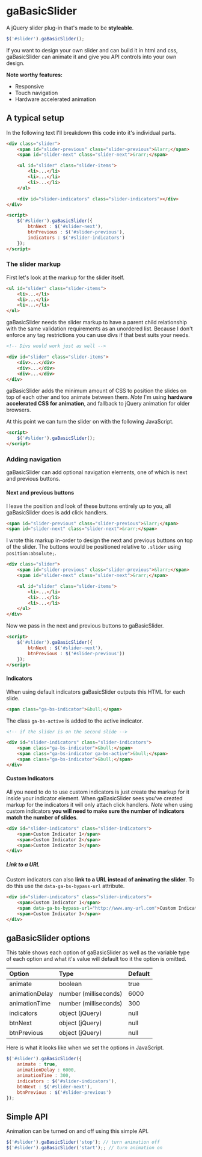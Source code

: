# gaBasicSlider

A jQuery slider plug-in that's made to be **styleable**.

```javascript
$('#slider').gaBasicSlider();
```

If you want to design your own slider and can build it in html and css, gaBasicSlider can animate it and give you API controls into your own design.

**Note worthy features:**

- Responsive
- Touch navigation
- Hardware accelerated animation

## A typical setup

In the following text I'll breakdown this code into it's individual parts.

```html
<div class="slider">
    <span id="slider-previous" class="slider-previous">&larr;</span>
    <span id="slider-next" class="slider-next">&rarr;</span>

    <ul id="slider" class="slider-items">
        <li>...</li>
        <li>...</li>
        <li>...</li>
    </ul>

    <div id="slider-indicators" class="slider-indicators"></div>
</div>

<script>
    $('#slider').gaBasicSlider({
        btnNext : $('#slider-next'),
        btnPrevious : $('#slider-previous'),
        indicators : $('#slider-indicators')
    });
</script>
```

### The slider markup

First let's look at the markup for the slider itself.

```html
<ul id="slider" class="slider-items">
    <li>...</li>
    <li>...</li>
    <li>...</li>
</ul>
```

gaBasicSlider needs the slider markup to have a parent child relationship with the same validation requirements as an unordered list. Because I don't enforce any tag restrictions you can use divs if that best suits your needs.

```html
<!-- Divs would work just as well -->

<div id="slider" class="slider-items">
    <div>...</div>
    <div>...</div>
    <div>...</div>
</div>
```
gaBasicSlider adds the minimum amount of CSS to position the slides on top of each other and too animate between them. *Note* I'm using **hardware accelerated CSS for animation**, and fallback to jQuery animation for older browsers.

At this point we can turn the slider on with the following JavaScript.

```html
<script>
    $('#slider').gaBasicSlider();
</script>
```

### Adding navigation

gaBasicSlider can add optional navigation elements, one of which is next and previous buttons.

#### Next and previous buttons

 I leave the position and look of these buttons entirely up to you, all gaBasicSlider does is add click handlers.

```html
<span id="slider-previous" class="slider-previous">&larr;</span>
<span id="slider-next" class="slider-next">&rarr;</span>
```

I wrote this markup in-order to design the next and previous buttons on top of the slider. The buttons would be positioned relative to `.slider` using `position:absolute;`.

```html
<div class="slider">
    <span id="slider-previous" class="slider-previous">&larr;</span>
    <span id="slider-next" class="slider-next">&rarr;</span>

    <ul id="slider" class="slider-items">
        <li>...</li>
        <li>...</li>
        <li>...</li>
    </ul>
</div>
```

Now we pass in the next and previous buttons to gaBasicSlider.

```html
<script>
    $('#slider').gaBasicSlider({
        btnNext : $('#slider-next'),
        btnPrevious : $('#slider-previous'))
    });
</script>
```

#### Indicators

When using default indicators gaBasicSlider outputs this HTML for each slide.

```html
<span class="ga-bs-indicator">&bull;</span>
```

The class `ga-bs-active` is added to the active indicator.

```html
<!-- if the slider is on the second slide -->

<div id="slider-indicators" class="slider-indicators">
    <span class="ga-bs-indicator">&bull;</span>
    <span class="ga-bs-indicator ga-bs-active">&bull;</span>
    <span class="ga-bs-indicator">&bull;</span>
</div>
```

#### Custom Indicators

All you need to do to use custom indicators is just create the markup for it inside your indicator element. When gaBasicSlider sees you've created markup for the indicators it will only attach click handlers. *Note* when using custom indicators **you will need to make sure the number of indicators match the number of slides**.

```html
<div id="slider-indicators" class="slider-indicators">
    <span>Custom Indicator 1</span>
    <span>Custom Indicator 2</span>
    <span>Custom Indicator 3</span>
</div>
```

##### Link to a URL

Custom indicators can also **link to a URL instead of animating the slider**. To do this use the `data-ga-bs-bypass-url` attribute.

```html
<div id="slider-indicators" class="slider-indicators">
    <span>Custom Indicator 1</span>
    <span data-ga-bs-bypass-url="http://www.any-url.com">Custom Indicator 2</span>
    <span>Custom Indicator 3</span>
</div>
```


## gaBasicSlider options

This table shows each option of gaBasicSlider as well as the variable type of each option and what it's value will default too it the option is omitted.

| Option                   | Type                  | Default       |
| :----------------------- |:--------------------- | :------------ |
| animate                  | boolean               | true          |
| animationDelay           | number (milliseconds) | 6000          |
| animationTime            | number (milliseconds) | 300           |
| indicators               | object (jQuery)       | null          |
| btnNext                  | object (jQuery)       | null          |
| btnPrevious              | object (jQuery)       | null          |

Here is what it looks like when we set the options in JavaScript.

```javascript
$('#slider').gaBasicSlider({
    animate : true,
    animationDelay : 6000,
    animationTime : 300,
    indicators : $('#slider-indicators'),
    btnNext : $('#slider-next'),
    btnPrevious : $('#slider-previous')
});
```

## Simple API

Animation can be turned on and off using this simple API.

```javascript
$('#slider').gaBasicSlider('stop'); // turn animation off
$('#slider').gaBasicSlider('start');; // turn animation on
```
